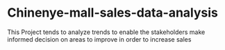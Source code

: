 # Chinenye-mall-sales-data-analysis
This Project tends to analyze trends to enable the stakeholders make informed decision on areas to improve in order to increase sales
